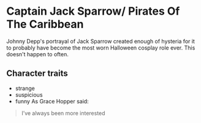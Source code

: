 # Captain Jack Sparrow/ Pirates Of The Caribbean
Johnny Depp's portrayal of Jack Sparrow created enough of hysteria for it to probably have become the most worn Halloween cosplay role ever. This doesn't happen to often.
## Character traits
* strange
* suspicious
* funny
As Grace Hopper said:
> I’ve always been more interested